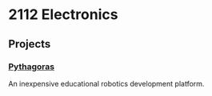 # 2112 Electronics

## Projects
### [Pythagoras](https://2112e.github.io/pythagoras.html)
An inexpensive educational robotics development platform.
